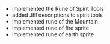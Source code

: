 - implemented the Rune of Spirit Tools
- added JEI descriptions to spirit tools
- implemented rune of the Mountain
- implemented rune of fire sprite
- implemented rune of earth sprite
